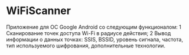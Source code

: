 # WiFiScanner

Приложение для ОС Google Android со следующим функционалом:
1	Сканирование точек доступа Wi-Fi в радиусе действия;
2	Вывод информации о данных точках: SSIS, BSSID, уровень сигнала, частота, тип используемого шифрования, дополнительные технологии.

